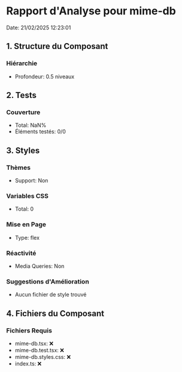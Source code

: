 # Rapport d'Analyse pour mime-db

Date: 21/02/2025 12:23:01

## 1. Structure du Composant

### Hiérarchie

- Profondeur: 0.5 niveaux

## 2. Tests

### Couverture

- Total: NaN%
- Éléments testés: 0/0

## 3. Styles

### Thèmes

- Support: Non

### Variables CSS

- Total: 0

### Mise en Page

- Type: flex

### Réactivité

- Media Queries: Non

### Suggestions d'Amélioration

- Aucun fichier de style trouvé

## 4. Fichiers du Composant

### Fichiers Requis

- mime-db.tsx: ❌
- mime-db.test.tsx: ❌
- mime-db.styles.css: ❌
- index.ts: ❌
